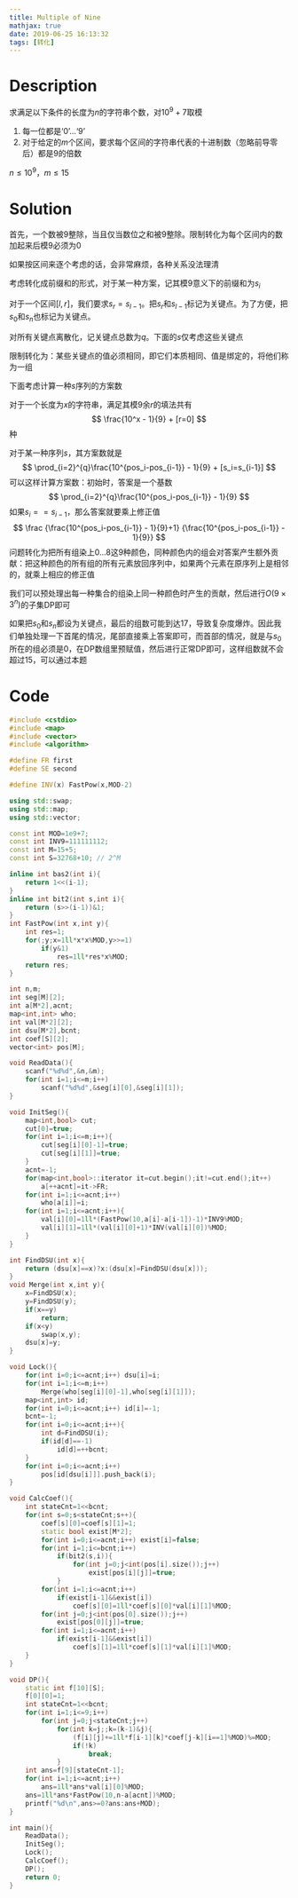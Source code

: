 ```yaml
---
title: Multiple of Nine
mathjax: true
date: 2019-06-25 16:13:32
tags: [转化]
---
```


# Description

求满足以下条件的长度为$n$的字符串个数，对$10^9+7$取模

1. 每一位都是‘0’...‘9’
2. 对于给定的$m$个区间，要求每个区间的字符串代表的十进制数（忽略前导零后）都是$9$的倍数

$n \le 10^9$，$m \le 15$

<!-- more -->

# Solution

首先，一个数被$9$整除，当且仅当数位之和被$9$整除。限制转化为每个区间内的数加起来后模9必须为0

如果按区间来逐个考虑的话，会非常麻烦，各种关系没法理清

考虑转化成前缀和的形式，对于某一种方案，记其模$9$意义下的前缀和为$s_i$

对于一个区间$[l,r]$，我们要求$s_r=s_{l-1}$。把$s_r$和$s_{l-1}$标记为关键点。为了方便，把$s_0$和$s_n$也标记为关键点。

对所有关键点离散化，记关键点总数为$q$。下面的$s$仅考虑这些关键点

限制转化为：某些关键点的值必须相同，即它们本质相同、值是绑定的，将他们称为一组

下面考虑计算一种$s$序列的方案数

对于一个长度为$x$的字符串，满足其模$9$余$r$的填法共有
$$
\frac{10^x - 1}{9} + [r=0]
$$
种

对于某一种序列$s$，其方案数就是
$$
\prod_{i=2}^{q}\frac{10^{pos_i-pos_{i-1}} - 1}{9} + [s_i=s_{i-1}]
$$
可以这样计算方案数：初始时，答案是一个基数
$$
\prod_{i=2}^{q}\frac{10^{pos_i-pos_{i-1}} - 1}{9}
$$
如果$s_i==s_{i-1}$，那么答案就要乘上修正值
$$
\frac {\frac{10^{pos_i-pos_{i-1}} - 1}{9}+1} {\frac{10^{pos_i-pos_{i-1}} - 1}{9}}
$$
问题转化为把所有组染上$0\dots 8$这9种颜色，同种颜色内的组会对答案产生额外贡献：把这种颜色的所有组的所有元素放回序列中，如果两个元素在原序列上是相邻的，就乘上相应的修正值

我们可以预处理出每一种集合的组染上同一种颜色时产生的贡献，然后进行$O(9\times 3^n)$的子集DP即可

如果把$s_0$和$s_n$都设为关键点，最后的组数可能到达17，导致复杂度爆炸。因此我们单独处理一下首尾的情况，尾部直接乘上答案即可，而首部的情况，就是与$s_0$所在的组必须是0，在DP数组里预赋值，然后进行正常DP即可，这样组数就不会超过15，可以通过本题

# Code

```c++
#include <cstdio>
#include <map>
#include <vector>
#include <algorithm>

#define FR first
#define SE second

#define INV(x) FastPow(x,MOD-2)

using std::swap;
using std::map;
using std::vector;

const int MOD=1e9+7;
const int INV9=111111112;
const int M=15+5;
const int S=32768+10; // 2^M

inline int bas2(int i){
	return 1<<(i-1);
}
inline int bit2(int s,int i){
	return (s>>(i-1))&1;
}
int FastPow(int x,int y){
	int res=1;
	for(;y;x=1ll*x*x%MOD,y>>=1)
		if(y&1)
			res=1ll*res*x%MOD;
	return res;
}

int n,m;
int seg[M][2];
int a[M*2],acnt;
map<int,int> who;
int val[M*2][2];
int dsu[M*2],bcnt;
int coef[S][2];
vector<int> pos[M];

void ReadData(){
	scanf("%d%d",&n,&m);
	for(int i=1;i<=m;i++)
		scanf("%d%d",&seg[i][0],&seg[i][1]);
}

void InitSeg(){
	map<int,bool> cut;
	cut[0]=true;
	for(int i=1;i<=m;i++){
		cut[seg[i][0]-1]=true;
		cut[seg[i][1]]=true;
	}
	acnt=-1;
	for(map<int,bool>::iterator it=cut.begin();it!=cut.end();it++)
		a[++acnt]=it->FR;
	for(int i=1;i<=acnt;i++)
		who[a[i]]=i;
	for(int i=1;i<=acnt;i++){
		val[i][0]=1ll*(FastPow(10,a[i]-a[i-1])-1)*INV9%MOD;
		val[i][1]=1ll*(val[i][0]+1)*INV(val[i][0])%MOD;
	}
}

int FindDSU(int x){
	return (dsu[x]==x)?x:(dsu[x]=FindDSU(dsu[x]));
}
void Merge(int x,int y){
	x=FindDSU(x);
	y=FindDSU(y);
	if(x==y)
		return;
	if(x<y)
		swap(x,y);
	dsu[x]=y;
}

void Lock(){
	for(int i=0;i<=acnt;i++) dsu[i]=i;
	for(int i=1;i<=m;i++)
		Merge(who[seg[i][0]-1],who[seg[i][1]]);
	map<int,int> id;
	for(int i=0;i<=acnt;i++) id[i]=-1;
	bcnt=-1;
	for(int i=0;i<=acnt;i++){
		int d=FindDSU(i);
		if(id[d]==-1)
			id[d]=++bcnt;
	}
	for(int i=0;i<=acnt;i++)
		pos[id[dsu[i]]].push_back(i);
}

void CalcCoef(){
	int stateCnt=1<<bcnt;
	for(int s=0;s<stateCnt;s++){
		coef[s][0]=coef[s][1]=1;
		static bool exist[M*2];
		for(int i=0;i<=acnt;i++) exist[i]=false;
		for(int i=1;i<=bcnt;i++)
			if(bit2(s,i)){
				for(int j=0;j<int(pos[i].size());j++)
					exist[pos[i][j]]=true;
			}
		for(int i=1;i<=acnt;i++)
			if(exist[i-1]&&exist[i])
				coef[s][0]=1ll*coef[s][0]*val[i][1]%MOD;
		for(int j=0;j<int(pos[0].size());j++)
			exist[pos[0][j]]=true;
		for(int i=1;i<=acnt;i++)
			if(exist[i-1]&&exist[i])
				coef[s][1]=1ll*coef[s][1]*val[i][1]%MOD;
	}
}

void DP(){
	static int f[10][S];
	f[0][0]=1;
	int stateCnt=1<<bcnt;
	for(int i=1;i<=9;i++)
		for(int j=0;j<stateCnt;j++)
			for(int k=j;;k=(k-1)&j){
				(f[i][j]+=1ll*f[i-1][k]*coef[j-k][i==1]%MOD)%=MOD;
				if(!k)
					break;
			}
	int ans=f[9][stateCnt-1];
	for(int i=1;i<=acnt;i++)
		ans=1ll*ans*val[i][0]%MOD;
	ans=1ll*ans*FastPow(10,n-a[acnt])%MOD;
	printf("%d\n",ans>=0?ans:ans+MOD);
}

int main(){
	ReadData();
	InitSeg();
	Lock();
	CalcCoef();
	DP();
	return 0;
}
```

